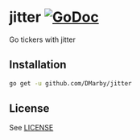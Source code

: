 # jitter [![GoDoc](https://godoc.org/github.com/DMarby/jitter?status.svg)](https://godoc.org/github.com/DMarby/jitter)

Go tickers with jitter

## Installation

```bash
go get -u github.com/DMarby/jitter
```

## License
See [LICENSE](./LICENSE)
